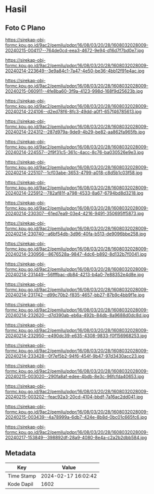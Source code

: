 # Hasil

## Foto C Plano

https://sirekap-obj-formc.kpu.go.id/9ac2/pemilu/pdpr/16/08/03/20/28/1608032028009-20240215-004117--764de0cd-eea3-4672-9e94-d16d7f7bd0e7.jpg

https://sirekap-obj-formc.kpu.go.id/9ac2/pemilu/pdpr/16/08/03/20/28/1608032028009-20240214-223649--3e9a84c1-7a47-4e50-be36-4bb12f91e4ac.jpg

https://sirekap-obj-formc.kpu.go.id/9ac2/pemilu/pdpr/16/08/03/20/28/1608032028009-20240215-060911--4fe8ba60-3f9a-4123-998d-168f9d25623b.jpg

https://sirekap-obj-formc.kpu.go.id/9ac2/pemilu/pdpr/16/08/03/20/28/1608032028009-20240214-224106--d2ed78f6-8fc3-49dd-a0f1-657f46785613.jpg

https://sirekap-obj-formc.kpu.go.id/9ac2/pemilu/pdpr/16/08/03/20/28/1608032028009-20240214-224312--287d979a-9de9-4b29-be82-aa862fa965fb.jpg

https://sirekap-obj-formc.kpu.go.id/9ac2/pemilu/pdpr/16/08/03/20/28/1608032028009-20240214-224557--2f9f31c5-361c-4acc-8c76-ba030526e9e3.jpg

https://sirekap-obj-formc.kpu.go.id/9ac2/pemilu/pdpr/16/08/03/20/28/1608032028009-20240214-225107--1cf03abe-3653-4799-a018-c8d5b1c03f58.jpg

https://sirekap-obj-formc.kpu.go.id/9ac2/pemilu/pdpr/16/08/03/20/28/1608032028009-20240214-225912--782af81f-a798-4533-8a67-6794bd8d3218.jpg

https://sirekap-obj-formc.kpu.go.id/9ac2/pemilu/pdpr/16/08/03/20/28/1608032028009-20240214-230307--61ed7ea9-03e4-4216-9491-350695ff5873.jpg

https://sirekap-obj-formc.kpu.go.id/9ac2/pemilu/pdpr/16/08/03/20/28/1608032028009-20240214-230740--a6bf54db-3d96-40fa-b513-de9096bbe258.jpg

https://sirekap-obj-formc.kpu.go.id/9ac2/pemilu/pdpr/16/08/03/20/28/1608032028009-20240214-230956--8676528a-9847-4dc6-b892-8d132b7f0041.jpg

https://sirekap-obj-formc.kpu.go.id/9ac2/pemilu/pdpr/16/08/03/20/28/1608032028009-20240214-231449--56fffbac-db84-4213-b4a0-7e88352e4d8e.jpg

https://sirekap-obj-formc.kpu.go.id/9ac2/pemilu/pdpr/16/08/03/20/28/1608032028009-20240214-231742--d99c70b2-f835-4657-bb27-87b9c4bb9f1e.jpg

https://sirekap-obj-formc.kpu.go.id/9ac2/pemilu/pdpr/16/08/03/20/28/1608032028009-20240214-232620--d7d390ab-eb6a-492b-84db-8a9688d0dc8d.jpg

https://sirekap-obj-formc.kpu.go.id/9ac2/pemilu/pdpr/16/08/03/20/28/1608032028009-20240214-232950--e490dc39-e635-4308-9833-f0f156968253.jpg

https://sirekap-obj-formc.kpu.go.id/9ac2/pemilu/pdpr/16/08/03/20/28/1608032028009-20240214-233428--0f7ef5b2-94f6-454f-9b47-97d3430acc23.jpg

https://sirekap-obj-formc.kpu.go.id/9ac2/pemilu/pdpr/16/08/03/20/28/1608032028009-20240215-003020--290fa8af-edee-4bdb-8e3c-96fcfda40653.jpg

https://sirekap-obj-formc.kpu.go.id/9ac2/pemilu/pdpr/16/08/03/20/28/1608032028009-20240215-003202--feac92a3-20cd-4104-bbdf-7a16ac2dd041.jpg

https://sirekap-obj-formc.kpu.go.id/9ac2/pemilu/pdpr/16/08/03/20/28/1608032028009-20240215-003439--4a78999a-6db7-424e-8b8d-0bc01c665fc6.jpg

https://sirekap-obj-formc.kpu.go.id/9ac2/pemilu/pdpr/16/08/03/20/28/1608032028009-20240217-153849--398892df-28a9-4080-8e4a-c2a2b2dbb584.jpg


## Metadata

| Key        | Value               |
| ---------- | ------------------- |
| Time Stamp | 2024-02-17 16:02:42 |
| Kode Dapil | 1602                |



